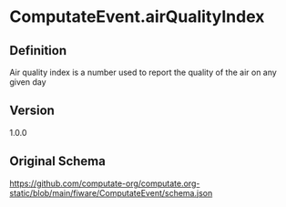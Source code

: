 # ComputateEvent.airQualityIndex

## Definition
Air quality index is a number used to report the quality of the air on any given day

## Version
1.0.0

## Original Schema
https://github.com/computate-org/computate.org-static/blob/main/fiware/ComputateEvent/schema.json
